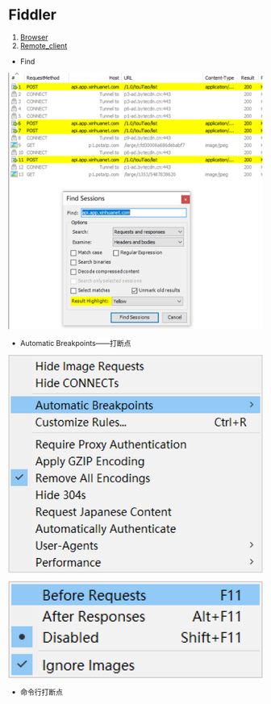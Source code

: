 # Fiddler
<ol>
    <li><a href='Browser'>Browser</a></li>
    <li><a href='Remote_client'>Remote_client</a></li>
</ol>

- Find

![1563171679966](Fiddler.assets/1563171679966.png)

- Automatic Breakpoints——打断点

![1563171899588](Fiddler.assets/1563171899588.png)

![1563171972136](Fiddler.assets/1563171972136.png)

- 命令行打断点

